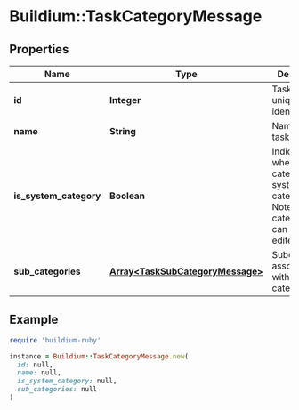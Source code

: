 # Buildium::TaskCategoryMessage

## Properties

| Name | Type | Description | Notes |
| ---- | ---- | ----------- | ----- |
| **id** | **Integer** | Task category unique identifier. | [optional] |
| **name** | **String** | Name of the task category. | [optional] |
| **is_system_category** | **Boolean** | Indicates whether the category is a system category. Note, system categories can not be edited. | [optional] |
| **sub_categories** | [**Array&lt;TaskSubCategoryMessage&gt;**](TaskSubCategoryMessage.md) | Subcategories associated with the task category. | [optional] |

## Example

```ruby
require 'buildium-ruby'

instance = Buildium::TaskCategoryMessage.new(
  id: null,
  name: null,
  is_system_category: null,
  sub_categories: null
)
```

